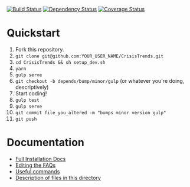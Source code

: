 [![Build Status](https://travis-ci.org/MySolace/CrisisTrends.svg?branch=MySolace)](https://travis-ci.org/MySolace/CrisisTrends)
[![Dependency Status](https://david-dm.org/MySolace/CrisisTrends/dev-status.svg)](https://david-dm.org/MySolace/CrisisTrends)
[![Coverage Status](https://coveralls.io/repos/MySolace/CrisisTrends/badge.svg?branch=MySolace&service=github)](https://coveralls.io/github/MySolace/CrisisTrends?branch=MySolace)

# Quickstart

1. Fork this repository.
1. `git clone git@github.com:YOUR_USER_NAME/CrisisTrends.git`
1. `cd CrisisTrends && sh setup_dev.sh`
1. `yarn`
1. `gulp serve`
1. `git checkout -b depends/bump/minor/gulp` (or whatever you're doing, descriptively)
1. Start coding!
1. `gulp test`
1. `gulp serve`
1. `git commit file_you_altered -m "bumps minor version gulp"`
1. `git push`

# Documentation
- [Full Installation Docs](docs/install.md)
- [Editing the FAQs](docs/faq.md)
- [Useful commands](docs/commands.md)
- [Description of files in this directory](docs/file-appendix.md)

